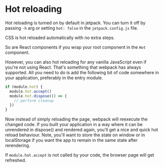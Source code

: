# Hot reloading

Hot reloading is turned on by default in jetpack. You can turn it off by passing `-h` arg or setting `hot: false` in the `jetpack.config.js` file.

CSS is hot reloaded automatically with no extra steps.

So are React components if you wrap your root component in the `Hot` component.

However, you can also hot reloading for any vanilla JavaScript even if you're not using React. That's something that webpack has always supported. All you need to do is add the following bit of code somewhere in your application, preferably in the entry module.

```js
if (module.hot) {
  module.hot.accept()
  module.hot.dispose(() => {
    // perform cleanup
  })
}
```

Now instead of simply reloading the page, webpack will reexecute the changed code. If you built your application in a way where it can be unrendered in dispose() and rendered again, you'll get a nice and quick hot reload behaviour. Note, you'll want to store the state on window or in localStorage if you want the app to remain in the same state after rerendering.

If `module.hot.accept` is not called by your code, the browser page will get refreshed.
